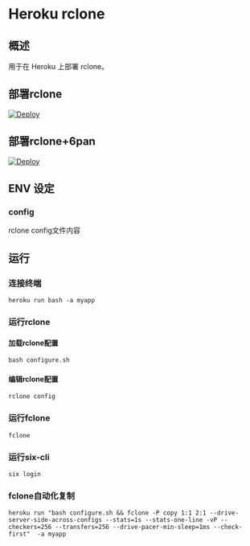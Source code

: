 # Heroku rclone
## 概述
用于在 Heroku 上部署 rclone。
## 部署rclone
[![Deploy](https://www.herokucdn.com/deploy/button.png)](https://dashboard.heroku.com/new?template=https://github.com/xixka/heroku-rclone.git)
## 部署rclone+6pan
[![Deploy](https://www.herokucdn.com/deploy/button.png)](https://dashboard.heroku.com/new?template=https://github.com/xixka/heroku-rclone.git/tree/6pan)
## ENV 设定
### config
rclone config文件内容
## 运行
### 连接终端
```
heroku run bash -a myapp
```
### 运行rclone
#### 加载rclone配置
```
bash configure.sh
```
#### 编辑rclone配置
```
rclone config
```
### 运行fclone
```
fclone
```
### 运行six-cli
```
six login
```
### fclone自动化复制
```shell
heroku run "bash configure.sh && fclone -P copy 1:1 2:1 --drive-server-side-across-configs --stats=1s --stats-one-line -vP --checkers=256 --transfers=256 --drive-pacer-min-sleep=1ms --check-first"  -a myapp
```
